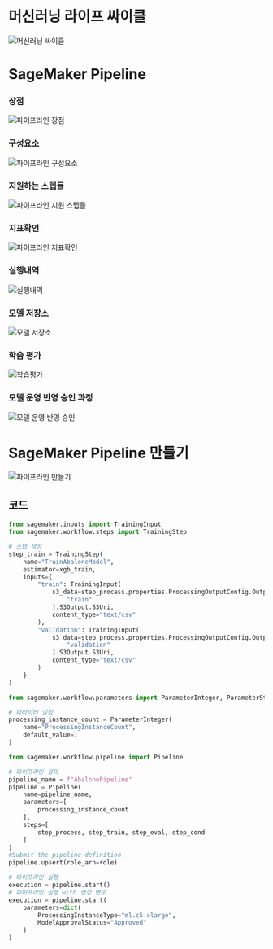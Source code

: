 # 머신러닝 라이프 싸이클
![머신러닝 싸이클](./img/%EB%A8%B8%EC%8B%A0%EB%9F%AC%EB%8B%9D%20%EC%8B%B8%EC%9D%B4%ED%81%B4.png)
# SageMaker Pipeline
### 장점
![파이프라인 장점](./img/%ED%8C%8C%EC%9D%B4%ED%94%84%EB%9D%BC%EC%9D%B8%20%EC%9E%A5%EC%A0%90.png)
### 구성요소
![파이프라인 구성요소](./img/%ED%8C%8C%EC%9D%B4%ED%94%84%EB%9D%BC%EC%9D%B8%20%EA%B5%AC%EC%84%B1%EC%9A%94%EC%86%8C.png)
### 지원하는 스텝들
![파이프라인 지원 스텝들](./img/%ED%8C%8C%EC%9D%B4%ED%94%84%EB%9D%BC%EC%9D%B8%20%EC%A7%80%EC%9B%90%20%EC%8A%A4%ED%85%9D%EB%93%A4.png)
### 지표확인
![파이프라인 지표확인](./img/%ED%8C%8C%EC%9D%B4%ED%94%84%EB%9D%BC%EC%9D%B8%20%EC%A7%80%ED%91%9C%ED%99%95%EC%9D%B8.png)
### 실행내역
![실행내역](./img/%EC%8B%A4%ED%96%89%EB%82%B4%EC%97%AD.png)
### 모델 저장소
![모델 저장소](./img/%EB%AA%A8%EB%8D%B8%20%EC%A0%80%EC%9E%A5%EC%86%8C.png)
### 학습 평가
![학습평가](./img/%ED%95%99%EC%8A%B5%20%ED%8F%89%EA%B0%80.png)
### 모델 운영 반영 승인 과정
![모델 운영 반영 승인](./img/%EB%AA%A8%EB%8D%B8%20%EC%9A%B4%EC%98%81%20%EB%B0%98%EC%98%81%20%EC%8A%B9%EC%9D%B8.png)

# SageMaker Pipeline 만들기
![파이프라인 만들기](./img/%ED%8C%8C%EC%9D%B4%ED%94%84%EB%9D%BC%EC%9D%B8%20%EB%A7%8C%EB%93%A4%EA%B8%B0.png)
## 코드
```python
from sagemaker.inputs import TrainingInput
from sagemaker.workflow.steps import TrainingStep

# 스텝 생성
step_train = TrainingStep(
    name="TrainAbaloneModel",
    estimator=xgb_train,
    inputs={
        "train": TrainingInput(
            s3_data=step_process.properties.ProcessingOutputConfig.Outputs[
                "train"
            ].S3Output.S3Uri,
            content_type="text/csv"
        ),
        "validation": TrainingInput(
            s3_data=step_process.properties.ProcessingOutputConfig.Outputs[
                "validation"
            ].S3Output.S3Uri,
            content_type="text/csv"
        )
    }
)

from sagemaker.workflow.parameters import ParameterInteger, ParameterString, ParameterFloat

# 파라미터 설정
processing_instance_count = ParameterInteger(
    name="ProcessingInstanceCount",
    default_value=1
)

from sagemaker.workflow.pipeline import Pipeline

# 파이프라인 정의
pipeline_name = f"AbalonePipeline"
pipeline = Pipeline(
    name=pipeline_name,
    parameters=[
        processing_instance_count
    ],
    steps=[
        step_process, step_train, step_eval, step_cond
    ]
)
#Submit the pipeline definition
pipeline.upsert(role_arn=role)

# 파이프라인 실행
execution = pipeline.start()
# 파이프라인 실행 with 생성 변수
execution = pipeline.start(
    parameters=dict(
        ProcessingInstanceType="ml.c5.xlarge",
        ModelApprovalStatus="Approved"
    )
)

```